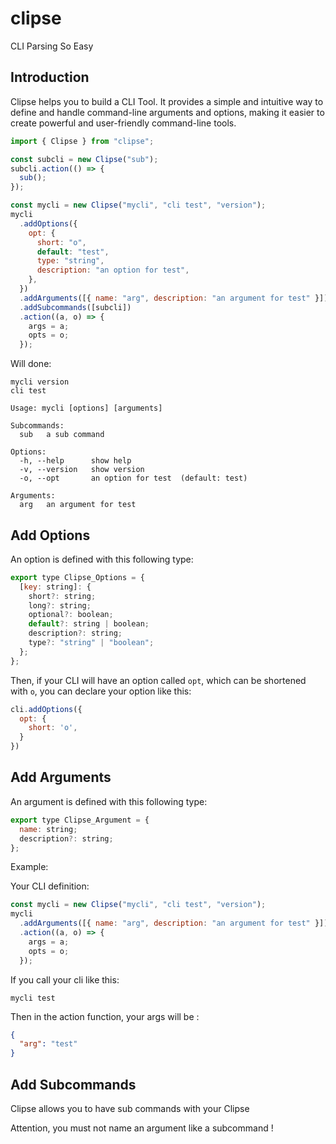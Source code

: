 # clipse

CLI Parsing So Easy

## Introduction

Clipse helps you to build a CLI Tool. It provides a simple and intuitive way to define and handle command-line arguments and options, making it easier to create powerful and user-friendly command-line tools.

```js
import { Clipse } from "clipse";

const subcli = new Clipse("sub");
subcli.action(() => {
  sub();
});

const mycli = new Clipse("mycli", "cli test", "version");
mycli
  .addOptions({
    opt: {
      short: "o",
      default: "test",
      type: "string",
      description: "an option for test",
    },
  })
  .addArguments([{ name: "arg", description: "an argument for test" }])
  .addSubcommands([subcli])
  .action((a, o) => {
    args = a;
    opts = o;
  });
```

Will done:

```
mycli version
cli test

Usage: mycli [options] [arguments]

Subcommands:
  sub   a sub command

Options:
  -h, --help      show help
  -v, --version   show version
  -o, --opt       an option for test  (default: test)

Arguments:
  arg   an argument for test
```

## Add Options

An option is defined with this following type:

```js
export type Clipse_Options = {
  [key: string]: {
    short?: string;
    long?: string;
    optional?: boolean;
    default?: string | boolean;
    description?: string;
    type?: "string" | "boolean";
  };
};
```

Then, if your CLI will have an option called `opt`, which can be shortened with `o`, you can declare your option like this:

```js
cli.addOptions({
  opt: {
    short: 'o',
  }
})
```

## Add Arguments

An argument is defined with this following type:

```js
export type Clipse_Argument = {
  name: string;
  description?: string;
};
```

Example:

Your CLI definition:

```js
const mycli = new Clipse("mycli", "cli test", "version");
mycli
  .addArguments([{ name: "arg", description: "an argument for test" }])
  .action((a, o) => {
    args = a;
    opts = o;
  });
```

If you call your cli like this:

```
mycli test
```

Then in the action function, your args will be :

```json
{
  "arg": "test"
}
```

## Add Subcommands

Clipse allows you to have sub commands with your Clipse

Attention, you must not name an argument like a subcommand !
